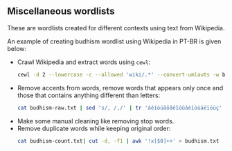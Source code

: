 ## Miscellaneous wordlists

These are wordlists created for different contexts using text from Wikipedia.

An example of creating budhism wordlist using Wikipedia in PT-BR is given below:

  - Crawl Wikipedia and extract words using `cewl`:
    ```bash
    cewl -d 2 --lowercase -c --allowed 'wiki/.*' --convert-umlauts -w budhism-raw.txt -v https://pt.wikipedia.org/wiki/Budismo
    ```
  - Remove accents from words, remove words that appears only once and those
    that contains anything different than letters:
    ```bash
    cat budhism-raw.txt | sed 's/, /,/' | tr 'áéíóúãõâêîôûàèìòùäëïöüç' 'aeiouaoaeiouaeiouc' | egrep -v "[^a-z].*,[0-9]|,1$" | sort -t , -k 2  -g -r > budhism-count.txt
    ```
  - Make some manual cleaning like removing stop words.
  - Remove duplicate words while keeping original order:
    ```bash
    cat budhism-count.txt| cut -d, -f1 | awk '!x[$0]++' > budhism.txt
    ```
